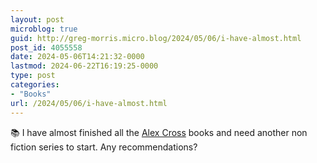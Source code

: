 ```yaml
---
layout: post
microblog: true
guid: http://greg-morris.micro.blog/2024/05/06/i-have-almost.html
post_id: 4055558
date: 2024-05-06T14:21:32-0000
lastmod: 2024-06-22T16:19:25-0000
type: post
categories:
- "Books"
url: /2024/05/06/i-have-almost.html
---
```

📚 I have almost finished all the [Alex Cross](https://en.wikipedia.org/wiki/Alex_Cross) books and need another non fiction series to start. Any recommendations? 
